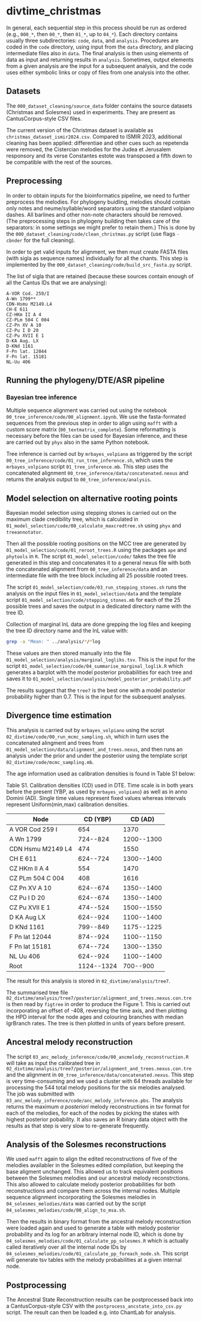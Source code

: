 # divtime_christmas

In general, each sequential step in this process should be run as ordered (e.g., `000_*`, then `00_*`, then `01_*`, up to `04_*`). Each directory contains usually three subdirectories: `code`, `data`, and `analysis`. Procedures are coded in the `code` directory, using input from the `data` directory, and placing intermediate files also in `data`. The final analysis is then using elements of data as input and returning results in `analysis`. Sometimes, output elements from a given analysis are the input for a subsequent analysis, and the code uses either symbolic links or copy of files from one analysis into the other.

## Datasets

The `000_dataset_cleaning/source_data` folder contains the source datasets (Christmas and Solesmes) used in experiments.
They are present as CantusCorpus-style CSV files.

The current version of the Christmas dataset is available as `christmas_dataset_ismir2024.csv`.
Compared to ISMIR 2023, additional cleaning has been applied: differentiae and other cues such
as repetenda were removed,  the Cistercian melodies for the Judea et Jerusalem responsory 
and its verse Constantes estote was transposed a fifth down to be compatible with the rest of the sources.

## Preprocessing

In order to obtain inputs for the bioinformatics pipeline, we need to further preprocess
the melodies. For phylogeny buidling, melodies should contain only notes and neume/syllable/word
separators using the standard volpiano dashes. All barlines and other non-note characters
should be removed. (The preprocessing steps in phylogeny building then takes care of the separators:
in some settings we might prefer to retain them.) This is done by the `000_dataset_cleaning/code/clean_christmas.py` script
(use flags `-cbnder` for the full cleaning).

In order to get valid inputs for alignment, we then must create FASTA files 
(with sigla as sequence names) individually for all
the chants. This step is implemented by the `000_dataset_cleaning/code/build_src_fasta.py` script.

The list of sigla that are retained (because these sources contain enough
of all the Cantus IDs that we are analysing):

```
A-VOR Cod. 259/I
A-Wn 1799**
CDN-Hsmu M2149.L4
CH-E 611
CZ-HKm II A 4
CZ-PLm 504 C 004
CZ-Pn XV A 10
CZ-Pu I D 20
CZ-Pu XVII E 1
D-KA Aug. LX
D-KNd 1161
F-Pn lat. 12044
F-Pn lat. 15181
NL-Uu 406
```

## Running the phylogeny/DTE/ASR pipeline

### Bayesian tree inference

Multiple sequence alignment was carried out using the notebook `00_tree_inference/code/00_alignment.ipynb`. We use the fasta-formated sequences from the previous step in order to align using `mafft` with a custom score matrix (`00_textmatrix_complete`). Some reformatting is necessary before the files can be used for Bayesian inference, and these are carried out by `phyx` also in the same Python notebook.

Tree inference is carried out by `mrbayes_volpiano` as triggered by the script `00_tree_inference/code/01_run_tree_inference.sh`, which uses the `mrbayes_volpiano` script `01_tree_inference.mb`. This step uses the concatenated alignment `00_tree_inference/data/concatenated.nexus` and returns the analysis output to `00_tree_inference/analysis`.

## Model selection on alternative rooting points

Bayesian model selection using stepping stones is carried out on the maximum clade credibility tree, which is calculated in `01_model_selection/code/00_calculate_maxcredtree.sh` using `phyx` and `treeannotator`.

Then all the possible rooting positions on the MCC tree are generated by `01_model_selection/code/01_reroot_trees.R` using the packages `ape` and `phytools` in `R`. The script `01_model_selection/code/` takes the tree file generated in this step and concatenates it to a general nexus file with both the concatenated alignment from `00_tree_inference/data` and an intermediate file with the tree block including all 25 possible rooted trees.

The script `01_model_selection/code/03_run_stepping_stones.sh` runs the analysis on the input files in `01_model_selection/data` and the template script `01_model_selection/code/stepping_stones.mb` for each of the 25 possible trees and saves the output in a dedicated directory name with the tree ID.

Collection of marginal lnL data are done grepping the log files and keeping the tree ID directory name and the lnL value with:

```bash
grep -a "Mean: " ../analysis/*/*log
```

These values are then stored manually into the file `01_model_selection/analysis/marginal_logliks.tsv`. This is the input for the script `01_model_selection/code/04_summarise_marginal_loglik.R` which generates a barplot with the model posterior probabilities for each tree and saves it to `01_model_selection/analysis/model_posterior_probability.pdf`

The results suggest that the `tree7` is the best one with a model posterior probability higher than 0.7. This is the input for the subsequent analyses.

## Divergence time estimation

This analysis is carried out by `mrbayes_volpiano` using the script `02_divtime/code/00_run_mcmc_sampling.sh`, which in turn uses the concatenated alingment and trees from `01_model_selection/data/alignment_and_trees.nexus`, and then runs an analysis under the prior and under the posterior using the template script `02_divtime/code/mcmc_sampling.mb`.

The age information used as calibration densities is found in Table S1 below:

Table S1. Calibration densities (CD) used in DTE. Time scale is in both years before the present (YBP, as used by `mrbayes_volpiano`) as well as in anno Domini (AD). Single time values represent fixed values whereas intervals represent Uniform(min,max) calibration densities.

| Node              | CD (YBP)   | CD (AD)    |
|-------------------|------------|------------|
| A VOR Cod 259 I   | 654        | 1370       |
| A Wn 1799         | 724--824   | 1200--1300 |
| CDN Hsmu M2149 L4 | 474        | 1550       |
| CH E 611          | 624--724   | 1300--1400 |
| CZ HKm II A 4     | 554        | 1470       |
| CZ PLm 504 C 004  | 408        | 1616       |
| CZ Pn XV A 10     | 624--674   | 1350--1400 |
| CZ Pu I D 20      | 624--674   | 1350--1400 |
| CZ Pu XVII E 1    | 474--524   | 1500--1550 |
| D KA Aug LX       | 624--924   | 1100--1400 |
| D KNd 1161        | 799--849   | 1175--1225 |
| F Pn lat 12044    | 874--924   | 1100--1150 |
| F Pn lat 15181    | 674--724   | 1300--1350 |
| NL Uu 406         | 624--924   | 1100--1400 |
| Root              | 1124--1324 | 700--900   |

The result for this analysis is stored in `02_divtime/analysis/tree7`.

The summarised tree file `02_divtime/analysis/tree7/posterior/alignment_and_trees.nexus.con.tre` is then read by `figtree` in order to produce the Figure 1. This is carried out incorporating an offset of -408, reversing the time axis, and then plotting the HPD interval for the node ages and colouring branches with median IgrBranch rates. The tree is then plotted in units of years before present.

## Ancestral melody reconstruction

The script `03_anc_melody_inference/code/00_ancmelody_reconstruction.R` will take as input the calibrated tree in `02_divtime/analysis/tree7/posterior/alignment_and_trees.nexus.con.tre` and the alignment in `00_tree_inference/data/concatenated.nexus`. This step is very time-consuming and we used a cluster with 64 threads available for processing the 544 total melody positions for the six melodies analysed. The job was submitted with `03_anc_melody_inference/code/anc_melody_inference.pbs`. The analysis returns the maximum _a posteriori_ melody reconstructions in tsv format for each of the melodies, for each of the nodes by picking the states with highest posterior pobability. It also saves an R binary data object with the results as that step is very slow to re-generate frequently.

## Analysis of the Solesmes reconstructions

We used `mafft` again to align the edited reconstructions of five of the melodies availabler in the Solesmes edited compilation, but keeping the base aligment unchanged. This allowed us to track equivalent positions between the Solesmes melodies and our ancestral melody reconstrctions. This also allowed to calculate melody posterior probabilities for both reconstructions and compare them across the internal nodes. Multiple sequence alignment incorporating the Solesmes melodies in `04_solesmes_melodies/data` was carried out by the script `04_solesmes_melodies/code/00_align_to_msa.sh`.

Then the results in binary format from the ancestral melody reconstruction were loaded again and used to generate a table with melody posterior probability and its log for an arbitrary internal node ID, which is done by `04_solesmes_melodies/code/01_calculate_pp_solesmes.R` which is actually called iteratively over all the internal node IDs by `04_solesmes_melodies/code/01_calculate_pp_foreach_node.sh`. This script will generate tsv tables with the melody probabilities at a given internal node.

## Postprocessing

The Ancestral State Reconstruction results can be postprocessed back into a CantusCorpus-style
CSV with the `postprocess_ancstate_into_csv.py` script. The result can then be loaded e.g. into
ChantLab for analysis.
